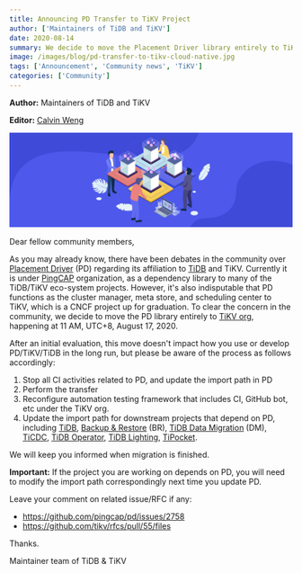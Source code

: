 ```yaml
---
title: Announcing PD Transfer to TiKV Project
author: ['Maintainers of TiDB and TiKV']
date: 2020-08-14
summary: We decide to move the Placement Driver library entirely to TiKV org, happening at 11 AM, UTC+8, August 17, 2020.
image: /images/blog/pd-transfer-to-tikv-cloud-native.jpg
tags: ['Announcement', 'Community news', 'TiKV']
categories: ['Community']
---
```


**Author:** Maintainers of TiDB and TiKV

**Editor:** [Calvin Weng](https://github.com/dcalvin)

![A distributed SQL database's documentation](media/pd-transfer-to-tikv-cloud-native.jpg)

Dear fellow community members,

As you may already know, there have been debates in the community over [Placement Driver](https://github.com/pingcap/pd) (PD) regarding its affiliation to [TiDB](https://docs.pingcap.com/tidb/stable/overview) and TiKV. Currently it is under [PingCAP](https://pingcap.com/) organization, as a dependency library to many of the TiDB/TiKV eco-system projects. However, it's also indisputable that PD functions as the cluster manager, meta store, and scheduling center to TiKV, which is a CNCF project up for graduation. To clear the concern in the community, we decide to move the PD library entirely to [TiKV org](https://github.com/tikv), happening at 11 AM, UTC+8, August 17, 2020.

After an initial evaluation, this move doesn't impact how you use or develop PD/TiKV/TiDB in the long run, but please be aware of the process as follows accordingly:

1. Stop all CI activities related to PD, and update the import path in PD
2. Perform the transfer
3. Reconfigure automation testing framework that includes CI, GitHub bot, etc under the TiKV org.
4. Update the import path for downstream projects that depend on PD, including [TiDB](https://github.com/pingcap/tidb), [Backup & Restore](https://github.com/pingcap/br) (BR), [TiDB Data Migration](https://github.com/pingcap/dm) (DM), [TiCDC](https://github.com/pingcap/ticdc), [TiDB Operator](https://github.com/pingcap/tidb-operator), [TiDB Lighting](https://github.com/pingcap/tidb-lightning), [TiPocket](https://github.com/pingcap/tipocket).

We will keep you informed when migration is finished.

**Important:** If the project you are working on depends on PD, you will need to modify the import path correspondingly next time you update PD.

Leave your comment on related issue/RFC if any:

* <https://github.com/pingcap/pd/issues/2758>
* <https://github.com/tikv/rfcs/pull/55/files>

Thanks.

Maintainer team of TiDB & TiKV
